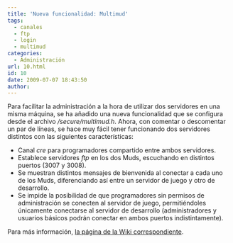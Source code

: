 ```yaml
---
title: 'Nueva funcionalidad: Multimud'
tags:
  - canales
  - ftp
  - login
  - multimud
categories:
  - Administración
url: 10.html
id: 10
date: 2009-07-07 18:43:50
author:
---
```


Para facilitar la administración a la hora de utilizar dos servidores en una misma máquina, se ha añadido una nueva funcionalidad que se configura desde el archivo _/secure/multimud.h_. Ahora, con comentar o descomentar un par de líneas, se hace muy fácil tener funcionando dos servidores distintos con las siguientes características:

*   Canal _cre_ para programadores compartido entre ambos servidores.
*   Establece servidores _ftp_ en los dos Muds, escuchando en distintos puertos (3007 y 3008).
*   Se muestran distintos mensajes de bienvenida al conectar a cada uno de los Muds, diferenciando así entre un servidor de juego y otro de desarrollo.
*   Se impide la posibilidad de que programadores sin permisos de administración se conecten al servidor de juego, permitiéndoles únicamente conectarse al servidor de desarrollo (administradores y usuarios básicos podrán conectar en ambos puertos indistintamente).

Para más información, [la página de la Wiki correspondiente](http://wiki.ciudadcapital.net/index.php?title=Multimud).